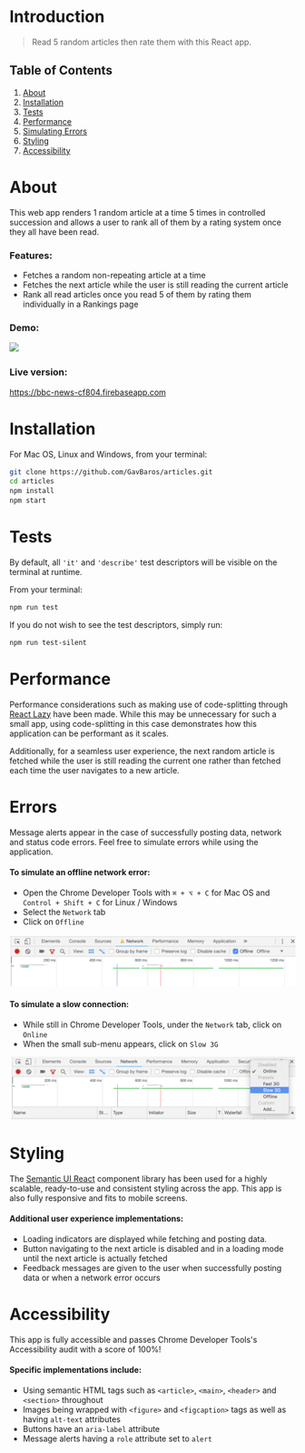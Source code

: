 # Introduction

> Read 5 random articles then rate them with this React app.

## Table of Contents

1. [About](#about)
1. [Installation](#installation)
1. [Tests](#tests)
1. [Performance](#performance)
1. [Simulating Errors](#errors)
1. [Styling](#styling)
1. [Accessibility](#accessibility)

# About

This web app renders 1 random article at a time 5 times in controlled succession and allows a user to rank all of them by a rating system once they all have been read.

### Features:

- Fetches a random non-repeating article at a time
- Fetches the next article while the user is still reading the current article
- Rank all read articles once you read 5 of them by rating them individually in a Rankings page

### Demo:

![](demo.gif)


### Live version: 

https://bbc-news-cf804.firebaseapp.com

# Installation

For Mac OS, Linux and Windows, from your terminal:

```sh
git clone https://github.com/GavBaros/articles.git
cd articles
npm install
npm start
```

# Tests

By default, all `'it'` and `'describe'` test descriptors will be visible on the terminal at runtime.

From your terminal:

```sh
npm run test
```

If you do not wish to see the test descriptors, simply run:

```sh
npm run test-silent
```

# Performance

[1]: https://reactjs.org/docs/code-splitting.html#reactlazy

Performance considerations such as making use of code-splitting through [React Lazy][1] have been made. While this may be unnecessary for such a small app, using code-splitting in this case demonstrates how this application can be performant as it scales.

Additionally, for a seamless user experience, the next random article is fetched while the user is still reading the current one rather than fetched each time the user navigates to a new article.

# Errors

Message alerts appear in the case of successfully posting data, network and status code errors.
Feel free to simulate errors while using the application.

#### To simulate an offline network error:

- Open the Chrome Developer Tools with `⌘ + ⌥ + C` for Mac OS and `Control + Shift + C` for Linux / Windows
- Select the `Network` tab
- Click on `Offline`

![](offline.png)

#### To simulate a slow connection:

- While still in Chrome Developer Tools, under the `Network` tab, click on `Online`
- When the small sub-menu appears, click on `Slow 3G`

![](slow3g.png)

# Styling

[2]: https://github.com/Semantic-Org/Semantic-UI-React

The [Semantic UI React][2] component library has been used for a highly scalable, ready-to-use and consistent styling across the app. This app is also fully responsive and fits to mobile screens.

#### Additional user experience implementations:

- Loading indicators are displayed while fetching and posting data.
- Button navigating to the next article is disabled and in a loading mode until the next article is actually fetched
- Feedback messages are given to the user when successfully posting data or when a network error occurs

# Accessibility

This app is fully accessible and passes Chrome Developer Tools's Accessibility audit with a score of 100%!

#### Specific implementations include:

- Using semantic HTML tags such as `<article>`, `<main>`, `<header>` and `<section>` throughout
- Images being wrapped with `<figure>` and `<figcaption>` tags as well as having `alt-text` attributes
- Buttons have an `aria-label` attribute
- Message alerts having a `role` attribute set to `alert`
